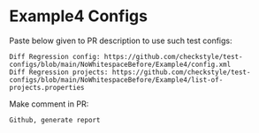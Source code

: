 # Example4 Configs
Paste below given to PR description to use such test configs:
```
Diff Regression config: https://github.com/checkstyle/test-configs/blob/main/NoWhitespaceBefore/Example4/config.xml
Diff Regression projects: https://github.com/checkstyle/test-configs/blob/main/NoWhitespaceBefore/Example4/list-of-projects.properties
```
Make comment in PR:
```
Github, generate report
```
